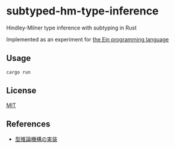 # subtyped-hm-type-inference

Hindley-Milner type inference with subtyping in Rust

Implemented as an experiment for [the Ein programming language](https://ein-lang.org)

## Usage

```
cargo run
```

## License

[MIT](LICENSE)

## References

- [型推論機構の実装](https://www.fos.kuis.kyoto-u.ac.jp/~igarashi/class/isle4-06w/text/miniml011.html)
